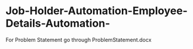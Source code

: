 # Job-Holder-Automation-Employee-Details-Automation-
For Problem Statement go through ProblemStatement.docx
